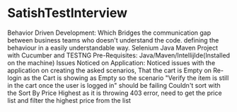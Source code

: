 # SatishTestInterview
Behavior Driven Development: Which Bridges the communication gap between business teams who doesn't understand the code. defining the behaviour in a easily understandable way.
Selenium Java Maven Project with Cucumber and TESTNG
Pre-Requisites: 
Java/Maven/IntellijIde(Installed on the machine)
Issues Noticed on Application:
Noticed issues with the application on creating the asked scenarios, That the cart is Empty on Re-login as the Cart is showing as Empty so the scenario "Verify the item is still in the cart once the user is logged in" should be failing
Couldn't sort with the Sort By Price Highest as it is throwing 403 error, need to get the price list and filter the highest price from the list
